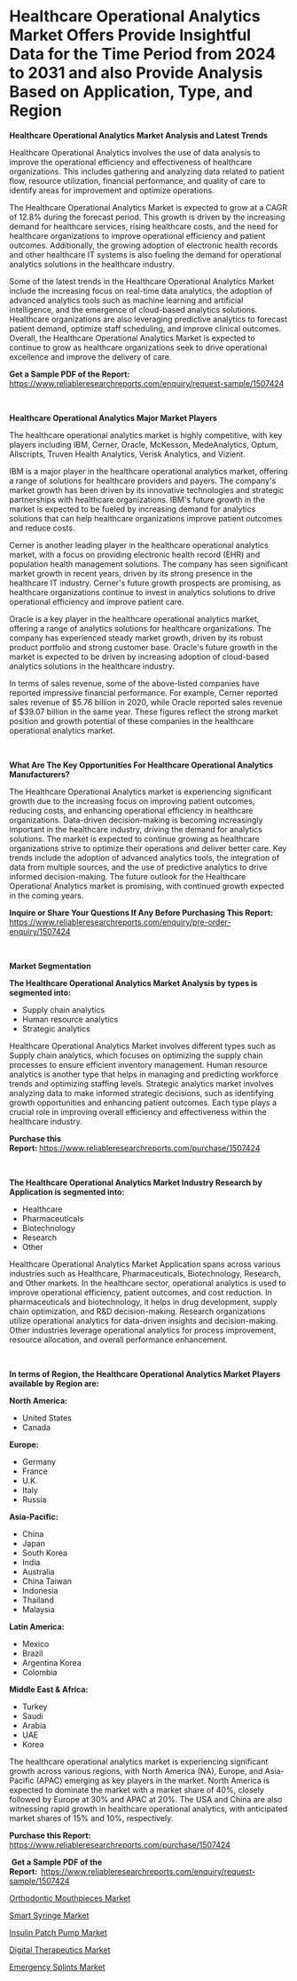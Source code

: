 <p><h1>Healthcare Operational Analytics Market Offers Provide Insightful Data for the Time Period from 2024 to 2031 and also Provide Analysis Based on Application, Type, and Region</h1></p><p><strong>Healthcare Operational Analytics Market Analysis and Latest Trends</strong></p>
<p><p>Healthcare Operational Analytics involves the use of data analysis to improve the operational efficiency and effectiveness of healthcare organizations. This includes gathering and analyzing data related to patient flow, resource utilization, financial performance, and quality of care to identify areas for improvement and optimize operations.</p><p>The Healthcare Operational Analytics Market is expected to grow at a CAGR of 12.8% during the forecast period. This growth is driven by the increasing demand for healthcare services, rising healthcare costs, and the need for healthcare organizations to improve operational efficiency and patient outcomes. Additionally, the growing adoption of electronic health records and other healthcare IT systems is also fueling the demand for operational analytics solutions in the healthcare industry.</p><p>Some of the latest trends in the Healthcare Operational Analytics Market include the increasing focus on real-time data analytics, the adoption of advanced analytics tools such as machine learning and artificial intelligence, and the emergence of cloud-based analytics solutions. Healthcare organizations are also leveraging predictive analytics to forecast patient demand, optimize staff scheduling, and improve clinical outcomes. Overall, the Healthcare Operational Analytics Market is expected to continue to grow as healthcare organizations seek to drive operational excellence and improve the delivery of care.</p></p>
<p><strong>Get a Sample PDF of the Report:&nbsp;</strong> <a href="https://www.reliableresearchreports.com/enquiry/request-sample/1507424">https://www.reliableresearchreports.com/enquiry/request-sample/1507424</a></p>
<p>&nbsp;</p>
<p><strong>Healthcare Operational Analytics Major Market Players</strong></p>
<p><p>The healthcare operational analytics market is highly competitive, with key players including IBM, Cerner, Oracle, McKesson, MedeAnalytics, Optum, Allscripts, Truven Health Analytics, Verisk Analytics, and Vizient. </p><p>IBM is a major player in the healthcare operational analytics market, offering a range of solutions for healthcare providers and payers. The company's market growth has been driven by its innovative technologies and strategic partnerships with healthcare organizations. IBM's future growth in the market is expected to be fueled by increasing demand for analytics solutions that can help healthcare organizations improve patient outcomes and reduce costs.</p><p>Cerner is another leading player in the healthcare operational analytics market, with a focus on providing electronic health record (EHR) and population health management solutions. The company has seen significant market growth in recent years, driven by its strong presence in the healthcare IT industry. Cerner's future growth prospects are promising, as healthcare organizations continue to invest in analytics solutions to drive operational efficiency and improve patient care.</p><p>Oracle is a key player in the healthcare operational analytics market, offering a range of analytics solutions for healthcare organizations. The company has experienced steady market growth, driven by its robust product portfolio and strong customer base. Oracle's future growth in the market is expected to be driven by increasing adoption of cloud-based analytics solutions in the healthcare industry.</p><p>In terms of sales revenue, some of the above-listed companies have reported impressive financial performance. For example, Cerner reported sales revenue of $5.76 billion in 2020, while Oracle reported sales revenue of $39.07 billion in the same year. These figures reflect the strong market position and growth potential of these companies in the healthcare operational analytics market.</p></p>
<p>&nbsp;</p>
<p><strong>What Are The Key Opportunities For Healthcare Operational Analytics Manufacturers?</strong></p>
<p><p>The Healthcare Operational Analytics market is experiencing significant growth due to the increasing focus on improving patient outcomes, reducing costs, and enhancing operational efficiency in healthcare organizations. Data-driven decision-making is becoming increasingly important in the healthcare industry, driving the demand for analytics solutions. The market is expected to continue growing as healthcare organizations strive to optimize their operations and deliver better care. Key trends include the adoption of advanced analytics tools, the integration of data from multiple sources, and the use of predictive analytics to drive informed decision-making. The future outlook for the Healthcare Operational Analytics market is promising, with continued growth expected in the coming years.</p></p>
<p><strong>Inquire or Share Your Questions If Any Before Purchasing This Report:</strong> <a href="https://www.reliableresearchreports.com/enquiry/pre-order-enquiry/1507424">https://www.reliableresearchreports.com/enquiry/pre-order-enquiry/1507424</a></p>
<p>&nbsp;</p>
<p><strong>Market Segmentation</strong></p>
<p><strong>The Healthcare Operational Analytics Market Analysis by types is segmented into:</strong></p>
<p><ul><li>Supply chain analytics</li><li>Human resource analytics</li><li>Strategic analytics</li></ul></p>
<p><p>Healthcare Operational Analytics Market involves different types such as Supply chain analytics, which focuses on optimizing the supply chain processes to ensure efficient inventory management. Human resource analytics is another type that helps in managing and predicting workforce trends and optimizing staffing levels. Strategic analytics market involves analyzing data to make informed strategic decisions, such as identifying growth opportunities and enhancing patient outcomes. Each type plays a crucial role in improving overall efficiency and effectiveness within the healthcare industry.</p></p>
<p><strong>Purchase this Report:&nbsp;</strong><a href="https://www.reliableresearchreports.com/purchase/1507424">https://www.reliableresearchreports.com/purchase/1507424</a></p>
<p>&nbsp;</p>
<p><strong>The Healthcare Operational Analytics Market Industry Research by Application is segmented into:</strong></p>
<p><ul><li>Healthcare</li><li>Pharmaceuticals</li><li>Biotechnology</li><li>Research</li><li>Other</li></ul></p>
<p><p>Healthcare Operational Analytics Market Application spans across various industries such as Healthcare, Pharmaceuticals, Biotechnology, Research, and Other markets. In the healthcare sector, operational analytics is used to improve operational efficiency, patient outcomes, and cost reduction. In pharmaceuticals and biotechnology, it helps in drug development, supply chain optimization, and R&D decision-making. Research organizations utilize operational analytics for data-driven insights and decision-making. Other industries leverage operational analytics for process improvement, resource allocation, and overall performance enhancement.</p></p>
<p>&nbsp;</p>
<p><strong>In terms of Region, the Healthcare Operational Analytics Market Players available by Region are:</strong></p>
<p>
    <p> <strong> North America: </strong>
        <ul>
            <li>United States</li>
            <li>Canada</li>
        </ul>
        </p> 
    <p> <strong> Europe: </strong>
        <ul>
            <li>Germany</li>
            <li>France</li>
            <li>U.K.</li>
            <li>Italy</li>
            <li>Russia</li>
        </ul>
        </p> 
    <p> <strong> Asia-Pacific: </strong>
        <ul>
            <li>China</li>
            <li>Japan</li>
            <li>South Korea</li>
            <li>India</li>
            <li>Australia</li>
            <li>China Taiwan</li>
            <li>Indonesia</li>
            <li>Thailand</li>
            <li>Malaysia</li>
        </ul>
        </p> 
    <p> <strong> Latin America: </strong>
        <ul>
            <li>Mexico</li>
            <li>Brazil</li>
            <li>Argentina Korea</li>
            <li>Colombia</li>
        </ul>
        </p> 
    <p> <strong> Middle East & Africa: </strong>
        <ul>
            <li>Turkey</li>
            <li>Saudi</li>
            <li>Arabia</li>
            <li>UAE</li>
            <li>Korea</li>
        </ul>
    </p>
    </p>
<p><p>The healthcare operational analytics market is experiencing significant growth across various regions, with North America (NA), Europe, and Asia-Pacific (APAC) emerging as key players in the market. North America is expected to dominate the market with a market share of 40%, closely followed by Europe at 30% and APAC at 20%. The USA and China are also witnessing rapid growth in healthcare operational analytics, with anticipated market shares of 15% and 10%, respectively.</p></p>
<p><strong>Purchase this Report: </strong><a href="https://www.reliableresearchreports.com/purchase/1507424">https://www.reliableresearchreports.com/purchase/1507424</a></p>
<p>&nbsp;<strong>Get a Sample PDF of the Report:&nbsp;&nbsp;</strong><a href="https://www.reliableresearchreports.com/enquiry/request-sample/1507424">https://www.reliableresearchreports.com/enquiry/request-sample/1507424</a></p>
<p><strong></strong></p>
<p><p><a href="https://medium.com/@deirdreclark76/orthodontic-mouthpieces-market-size-market-outlook-and-market-forecast-2024-to-2031-5676bb804e0f">Orthodontic Mouthpieces Market</a></p><p><a href="https://medium.com/@anmolreportprime/smart-syringe-nbsp-market-focuses-on-market-share-size-and-projected-forecast-till-2031-37203f968a3b">Smart Syringe Market</a></p><p><a href="https://medium.com/@sk99912151/analyzing-insulin-patch-pump-market-global-industry-perspective-and-forecast-2024-to-2031-caab536ed44e">Insulin Patch Pump Market</a></p><p><a href="https://medium.com/@anmolreportprime/digital-therapeutics-market-trends-and-market-analysis-forecasted-for-period-2024-2031-167792156773">Digital Therapeutics Market</a></p><p><a href="https://medium.com/@sk99912151/emergency-splints-market-size-cagr-trends-2024-2030-cfbc0b3fc919">Emergency Splints Market</a></p></p>